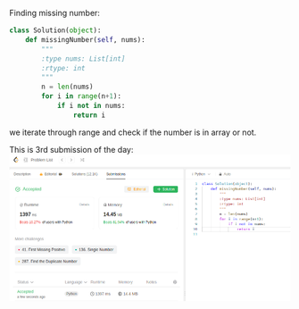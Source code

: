 Finding missing number:
```python
class Solution(object):
    def missingNumber(self, nums):
        """
        :type nums: List[int]
        :rtype: int
        """
        n = len(nums)
        for i in range(n+1):
            if i not in nums:
                return i
```
we iterate through range and check if the number is in array or not.

This is 3rd submission of the day:
![submission](submission.png)